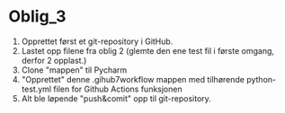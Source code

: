 # Oblig_3
1) Opprettet først et git-repository i GitHub.
2) Lastet opp filene fra oblig 2 (glemte den ene test fil i første omgang, derfor 2 opplast.)
3) Clone "mappen" til Pycharm
4) "Opprettet" denne .gihub7workflow mappen med tilhørende python-test.yml filen for Github Actions funksjonen
5) Alt ble løpende "push&comit" opp til git-repository.
